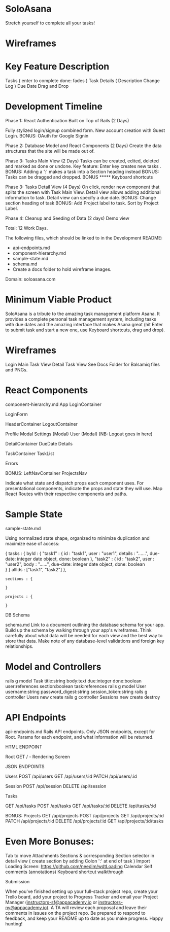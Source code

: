 # SoloAsana
Stretch yourself to complete all your tasks!

# Wireframes

# Key Feature Description
Tasks (
  enter to complete
  done: fades
  )
Task Details (
  Description
  Change Log
  )
Due Date
Drag and Drop

# Development Timeline

Phase 1: React Authentication Built on Top of Rails (2 Days)

Fully stylized login/signup combined form. New account creation with Guest Login.
BONUS: OAuth for Google Signin

Phase 2: Database Model and React Components (2 Days)
Create the data structures that the site will be made out of.

Phase 3: Tasks Main View (2 Days)
Tasks can be created, edited, deleted and marked as done or undone.
Key feature: Enter key creates new tasks .
BONUS: Adding a ':' makes a task into a Section heading instead
BONUS: Tasks can be dragged and dropped.
BONUS ***** Keyboard shortcuts

Phase 3: Tasks Detail View (4 Days)
On click, render new component that splits the screen with Task Main View.
Detail view allows adding additional information to task.
Detail view can specify a due date.
BONUS: Change section heading of task
BONUS: Add Project label to task. Sort by Project Label.

Phase 4: Cleanup and Seeding of Data (2 days)
Demo view

Total: 12 Work Days.


The following files, which should be linked to in the Development README:

* api-endpoints.md
* component-hierarchy.md
* sample-state.md
* schema.md
* Create a docs folder to hold wireframe images.

Domain: soloasana.com

# Minimum Viable Product

SoloAsana is a tribute to the amazing task management platform Asana. It provides a complete personal task management system, including tasks with due dates and the amazing interface that makes Asana great (hit Enter to submit task and start a new one, use Keyboard shortcuts, drag and drop).


# Wireframes

Login
Main Task View
Detail Task View
See Docs Folder for Balsamiq files and PNGs.

# React Components

component-hierarchy.md
App
LoginContainer

LoginForm

HeaderContainer
  LogoutContainer

Profile Modal
  Settings (Modal)
  User (Modal)
  (NB: Logout goes in here)

DetailContainer
  DueDate
  Details

TaskContainer
  TaskList

Errors

BONUS:
LeftNavContainer
  ProjectsNav


Indicate what state and dispatch props each component uses.
For presentational components, indicate the props and state they will use.
Map React Routes with their respective components and paths.


# Sample State

sample-state.md

Using normalized state shape, organized to minimize duplication and maximize ease of access:

{
    tasks : {
        byId : {
            "task1" : {
                id : "task1",
                user : "user1",
                details : "......",
                due-date: integer date object,
                done: boolean
            },
            "task2" : {
                id : "task2",
                user : "user2",
                body : "......",
                due-date: integer date object,
                done: boolean  
            }
        }
        allIds : ["task1", "task2"]
    },

    sections : {

    }

    projects : {

    }



DB Schema

schema.md
Link to a document outlining the database schema for your app. Build up the schema by walking through your app's wireframes. Think carefully about what data will be needed for each view and the best way to store that data. Make note of any database-level validations and foreign key relationships.

# Model and Controllers
rails g model Task title:string body:text due:integer done:boolean user:references section:boolean task:references
rails g model User username:string password_digest:string session_token:string
rails g controller Users new create
rails g controller Sessions new create destroy


# API Endpoints

api-endpoints.md
Rails API endpoints.
Only JSON endpoints, except for Root.
Params for each endpoint, and what information will be returned.

HTML ENDPOINT

Root
GET / - Rendering Screen

JSON ENDPOINTS

Users
POST /api/users
GET /api/users/:id
PATCH /api/users/:id

Session
POST /api/session
DELETE /api/session

Tasks

GET /api/tasks
POST /api/tasks
GET /api/tasks/:id
DELETE /api/tasks/:id

BONUS:
Projects
GET /api/projects
POST /api/projects
GET /api/projects/:id
PATCH /api/projects/:id
DELETE /api/projects/:id
GET /api/projects/:id/tasks


# Even More Bonuses:
Tab to move
Attachments
Sections & corresponding Section selector in detail view (
  create section by adding Colon ':' at end of task
  )
Import Loading Screen: https://github.com/needim/wdtLoading
Calendar
Self comments (annotations)
Keyboard shortcut walkthrough

Submission

When you've finished setting up your full-stack project repo, create your Trello board, add your project to Progress Tracker and email your Project Manager (instructors-sf@appacademy.io or instructors-ny@appacademy.io). A TA will review each proposal and leave their comments in issues on the project repo. Be prepared to respond to feedback, and keep your README up to date as you make progress. Happy hunting!
